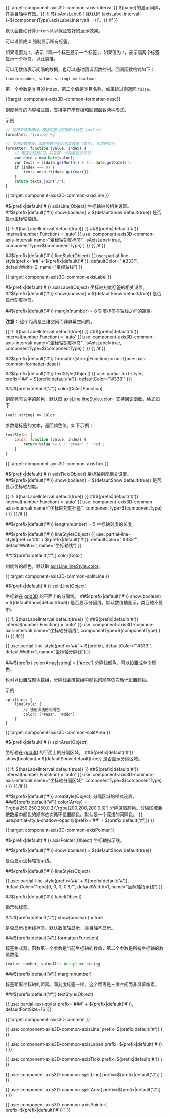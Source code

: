 {{ target: component-axis3D-common-axis-interval }}
${name}的显示间隔，在类目轴中有效。{{ if: !${isAxisLabel} }}默认同 [axisLabel.interval](~${componentType}.axisLabel.interval) 一样。{{ /if }}

默认会自动计算`interval`以保证较好的展示效果。

可以设置成 0 强制显示所有标签。

如果设置为 `1`，表示『隔一个标签显示一个标签』，如果值为 `2`，表示隔两个标签显示一个标签，以此类推。

可以用数值表示间隔的数据，也可以通过回调函数控制。回调函数格式如下：
```js
(index:number, value: string) => boolean
```
第一个参数是类目的 index，第二个值是类目名称，如果跳过则返回 `false`。



{{target: component-axis3D-common-formatter-desc}}

刻度标签的内容格式器，支持字符串模板和回调函数两种形式。

示例:
```js
// 使用字符串模板，模板变量为刻度默认标签 {value}
formatter: '{value} kg'

// 使用函数模板，函数参数分别为刻度数值（类目），刻度的索引
formatter: function (value, index) {
    // 格式化成月/日，只在第一个刻度显示年份
    var date = new Date(value);
    var texts = [(date.getMonth() + 1), date.getDate()];
    if (index === 0) {
        texts.unshift(date.getYear());
    }
    return texts.join('/');
}
```



{{ target: component-axis3D-common-axisLine }}

#${prefix|default('#')} axisLine(Object)
坐标轴轴线相关设置。
##${prefix|default('#')} show(boolean) = ${defaultShow|default(true)}
是否显示坐标轴轴线。

{{ if: ${hasLabelInterval|default(true)} }}
##${prefix|default('#')} interval(number|Function) = 'auto'
{{ use: component-axis3D-common-axis-interval(
    name="坐标轴刻度标签",
    isAxisLabel=true,
    componentType=${componentType}
) }}
{{ /if }}

##${prefix|default('#')} lineStyle(Object)
{{ use: partial-line-style(prefix='##' + ${prefix|default('#')}, defaultColor="'#333'", defaultWidth=2, name="坐标轴线") }}




{{ target: component-axis3D-common-axisLabel }}

#${prefix|default('#')} axisLabel(Object)
坐标轴刻度标签的相关设置。
##${prefix|default('#')} show(boolean) = ${defaultShow|default(true)}
是否显示刻度标签。

##${prefix|default('#')} margin(number) = 8
刻度标签与轴线之间的距离。

**注意：** 这个距离是三维空间而非屏幕空间的。

{{ if: ${hasLabelInterval|default(true)} }}
##${prefix|default('#')} interval(number|Function) = 'auto'
{{ use: component-axis3D-common-axis-interval(
    name="坐标轴刻度标签",
    isAxisLabel=true,
    componentType=${componentType}
) }}
{{ /if }}

##${prefix|default('#')} formatter(string|Function) = null
{{use: axis-common-formatter-desc}}


##${prefix|default('#')} textStyle(Object)
{{ use: partial-text-style(
    prefix='##' + ${prefix|default('#')},
    defaultColor="'#333'"
)}}
<!-- Overwrite color -->
###${prefix|default('#')} color(Color|Function)

刻度标签文字的颜色，默认取 [axisLine.lineStyle.color](~${componentType}.axisLine.lineStyle.color)。支持回调函数，格式如下

```js
(val: string) => Color
```

参数是标签的文本，返回颜色值，如下示例：

```js
textStyle: {
    color: function (value, index) {
        return value >= 0 ? 'green' : 'red';
    }
}
```


{{ target: component-axis3D-common-axisTick }}

#${prefix|default('#')} axisTick(Object)
坐标轴刻度相关设置。
##${prefix|default('#')} show(boolean) = ${defaultShow|default(true)}
是否显示坐标轴刻度。

{{ if: ${hasLabelInterval|default(true)} }}
##${prefix|default('#')} interval(number|Function) = 'auto'
{{ use: component-axis3D-common-axis-interval(
    name="坐标轴刻度标签",
    componentType=${componentType}
) }}
{{ /if }}

##${prefix|default('#')} length(number) = 5
坐标轴刻度的长度。

##${prefix|default('#')} lineStyle(Object)
{{ use: partial-line-style(prefix='##' + ${prefix|default('#')}, defaultColor="'#333'", defaultWidth=1, name="坐标轴线") }}
<!-- Overwrite color -->
###${prefix|default('#')} color(Color)

刻度线的颜色，默认取 [axisLine.lineStyle.color](~${componentType}.axisLine.lineStyle.color)。



{{ target: component-axis3D-common-splitLine }}

#${prefix|default('#')} splitLine(Object)

坐标轴在 [grid3D](~grid3D) 的平面上的分隔线。
##${prefix|default('#')} show(boolean) = ${defaultShow|default(true)}
是否显示分隔线。默认数值轴显示，类目轴不显示。

{{ if: ${hasLabelInterval|default(true)} }}
##${prefix|default('#')} interval(number|Function) = 'auto'
{{ use: component-axis3D-common-axis-interval(
    name="坐标轴分隔线",
    componentType=${componentType}
) }}
{{ /if }}

{{ use: partial-line-style(prefix='##' + ${prefix}, defaultColor="'#333'", defaultWidth=1, name="坐标轴分隔线") }}
<!-- overwrite color -->
###${prefix} color(Array|string) = ['#ccc']
分隔线颜色，可以设置成单个颜色。

也可以设置成颜色数组，分隔线会按数组中颜色的顺序依次循环设置颜色。

示例
```
splitLine: {
    lineStyle: {
        // 使用深浅的间隔色
        color: ['#aaa', '#ddd']
    }
}
```



{{ target: component-axis3D-common-splitArea }}

#${prefix|default('#')} splitArea(Object)

坐标轴在 [grid3D](~grid3D) 的平面上的分隔区域。
##${prefix|default('#')} show(boolean) = ${defaultShow|default(true)}
是否显示分隔区域。

{{ if: ${hasLabelInterval|default(true)} }}
##${prefix|default('#')} interval(number|Function) = 'auto'
{{ use: component-axis3D-common-axis-interval(
    name="坐标轴分隔区域",
    componentType=${componentType}
) }}
{{ /if }}

##${prefix|default('#')} areaStyle(Object)
分隔区域的样式设置。
###${prefix|default('#')} color(Array) = ['rgba(250,250,250,0.3)','rgba(200,200,200,0.3)']
分隔区域颜色。分隔区域会按数组中颜色的顺序依次循环设置颜色。默认是一个深浅的间隔色。
{{ use:partial-style-shadow-opacity(prefix='##' + ${prefix|default('#')}) }}




{{ target: component-axis3D-common-axisPointer }}

#${prefix|default('#')} axisPointer(Object)
坐标轴指示线。

##${prefix|default('#')} show(boolean) = ${defaultShow|default(true)}

是否显示坐标轴指示线。

##${prefix|default('#')} lineStyle(Object)

{{ use: partial-line-style(prefix='##' + ${prefix|default('#')}, defaultColor="'rgba(0, 0, 0, 0.8)'", defaultWidth=1, name="坐标轴指示线") }}

##${prefix|default('#')} label(Object)

指示线标签。

###${prefix|default('#')} show(boolean) = true

是否显示指示线标签。默认数值轴显示，类目轴不显示。

###${prefix|default('#')} formatter(Function)

标签格式器，函数第一个参数是当前坐标轴的数值，第二个参数是所有坐标轴的数值数组

```js
(value: number, valueAll: Array) => string
```

###${prefix|default('#')} margin(number)

标签距离坐标轴的距离。同刻度标签一样，这个距离是三维空间而非屏幕像素。

###${prefix|default('#')} textStyle(Object)

{{ use: partial-text-style(
    prefix='###' + ${prefix|default('#')},
    defaultFontSize=16
)}}




{{ target: component-axis3D-common }}

{{ use: component-axis3D-common-axisLine(
    prefix=${prefix|default('#')}
) }}

{{ use: component-axis3D-common-axisLabel(
    prefix=${prefix|default('#')}
) }}

{{ use: component-axis3D-common-axisTick(
    prefix=${prefix|default('#')}
) }}

{{ use: component-axis3D-common-splitLine(
    prefix=${prefix|default('#')}
) }}

{{ use: component-axis3D-common-splitArea(
    prefix=${prefix|default('#')}
) }}

{{ use: component-axis3D-common-axisPointer(
    prefix=${prefix|default('#')}
) }}
